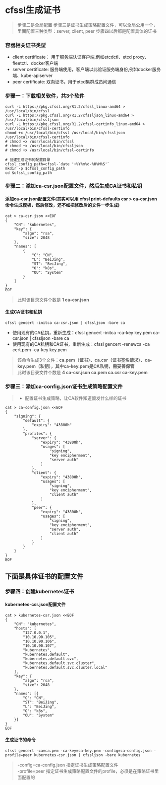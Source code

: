# cfssl生成证书

> 步骤二是全局配置
> 步骤三是证书生成策略配置文件，可以全局公用一个，里面配置三种类型：server, client, peer
> 步骤四以后都是配置具体的证书  

### 容器相关证书类型
* client certificate： 用于服务端认证客户端,例如etcdctl、etcd proxy、fleetctl、docker客户端
* server certificate: 服务端使用，客户端以此验证服务端身份,例如docker服务端、kube-apiserver
* peer certificate: 双向证书，用于etcd集群成员间通信

### 步骤一：下载相关软件，共3个软件
```
curl -L https://pkg.cfssl.org/R1.2/cfssl_linux-amd64 > /usr/local/bin/cfssl
curl -L https://pkg.cfssl.org/R1.2/cfssljson_linux-amd64 > /usr/local/bin/cfssljson
curl -L https://pkg.cfssl.org/R1.2/cfssl-certinfo_linux-amd64 > /usr/local/bin/cfssl-certinfo
chmod +x /usr/local/bin/cfssl /usr/local/bin/cfssljson /usr/local/bin/cfssl-certinfo
# chmod +x /usr/local/bin/cfssl
# chmod +x /usr/local/bin/cfssljson
# chmod +x /usr/local/bin/cfssl-certinfo

# 创建生成证书的配置目录
cfssl_config_path=cfssl-`date '+%Y%m%d-%H%M%S'`
mkdir -p $cfssl_config_path
cd $cfssl_config_path

```

### 步骤二：添加ca-csr.json配置文件，然后生成CA证书和私钥
#### 添加ca-csr.json配置文件(其实可以用 cfssl print-defaults csr > ca-csr.json 命令生成模板，然后修改，还不如把修改后的文件一步生成)
```
cat > ca-csr.json <<EOF
{
    "CN": "kubernetes",  
    "key": {
        "algo": "rsa",
        "size": 2048
    },
    "names": [
        {
            "C": "CN",
            "L": "BeiJing",
            "ST": "BeiJing",
            "O": "k8s",
            "OU": "System"
        }
    ]
}
EOF

```
> 此时该目录文件个数是 <b>1  ca-csr.json </b>

#### 生成CA证书和私钥
```
cfssl gencert -initca ca-csr.json | cfssljson -bare ca 
```
* 使用现有的CA私钥，重新生成：cfssl gencert -initca -ca-key key.pem ca-csr.json | cfssljson -bare ca
* 使用现有的CA私钥和CA证书，重新生成：cfssl gencert -renewca -ca cert.pem -ca-key key.pem
> 该命令生成3个文件：<b>ca.pem（证书）、ca.csr（证书签名请求）、ca-key.pem（私钥），其中ca-key.pem是CA私钥，需妥善保管</b>  
> 此时该目录文件个数是 <b>4  ca-csr.json ca.pem ca.csr ca-key.pem</b>  

### 步骤三：添加ca-config.json证书生成策略配置文件
> * 配置证书生成策略，让CA软件知道颁发什么样的证书  
```
cat > ca-config.json <<EOF
{
    "signing": {
        "default": {
            "expiry": "43800h"
        },
        "profiles": {
            "server": {
                "expiry": "43800h",
                "usages": [
                    "signing",
                    "key encipherment",
                    "server auth"
                ]
            },
            "client": {
                "expiry": "43800h",
                "usages": [
                    "signing",
                    "key encipherment",
                    "client auth"
                ]
            },
            "peer": {
                "expiry": "43800h",
                "usages": [
                    "signing",
                    "key encipherment",
                    "server auth",
                    "client auth"
                ]
            }
        }
    }
}
EOF

```


## 下面是具体证书的配置文件
### 步骤四：创建kubernetes证书
#### kubernetes-csr.json配置文件
```
cat > kubernetes-csr.json <<EOF
{
    "CN": "kubernetes",
    "hosts": [
        "127.0.0.1",
        "10.10.90.105",
        "10.10.90.106",
        "10.10.90.107",
        "kubernetes",
        "kubernetes.default",
        "kubernetes.default.svc",
        "kubernetes.default.svc.cluster",
        "kubernetes.default.svc.cluster.local"
    ],
    "key": {
        "algo": "rsa",
        "size": 2048
    },
    "names": [{
        "C": "CN",
        "ST": "BeiJing",
        "L": "BeiJing",
        "O": "k8s",
        "OU": "System"
    }]
}
EOF

```
#### 生成证书的命令
```
cfssl gencert -ca=ca.pem -ca-key=ca-key.pem -config=ca-config.json -profile=peer kubernetes-csr.json | cfssljson -bare kubernetes
```
> -config=ca-config.json 指定证书生成策略配置文件  
> -profile=peer 指定证书生成策略配置文件的profile，必须是在策略证书里面配置的